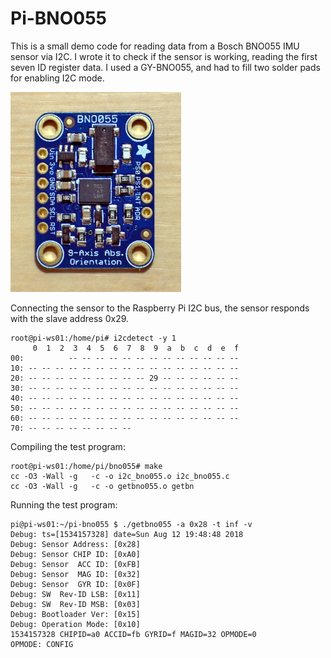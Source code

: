 # Pi-BNO055

This is a small demo code for reading data from a Bosch BNO055 IMU sensor via I2C. I wrote it to check if the sensor is working, reading the first seven ID register data. I used a GY-BNO055, and had to fill two solder pads for enabling I2C mode.

<img src="ada-bno055.png" height="320px" width="273px">

Connecting the sensor to the Raspberry Pi I2C bus, the sensor responds with the slave address 0x29.

```
root@pi-ws01:/home/pi# i2cdetect -y 1
     0  1  2  3  4  5  6  7  8  9  a  b  c  d  e  f
00:          -- -- -- -- -- -- -- -- -- -- -- -- --
10: -- -- -- -- -- -- -- -- -- -- -- -- -- -- -- --
20: -- -- -- -- -- -- -- -- -- 29 -- -- -- -- -- --
30: -- -- -- -- -- -- -- -- -- -- -- -- -- -- -- --
40: -- -- -- -- -- -- -- -- -- -- -- -- -- -- -- --
50: -- -- -- -- -- -- -- -- -- -- -- -- -- -- -- --
60: -- -- -- -- -- -- -- -- -- -- -- -- -- -- -- --
70: -- -- -- -- -- -- -- --
```

Compiling the test program:
````
root@pi-ws01:/home/pi/bno055# make
cc -O3 -Wall -g   -c -o i2c_bno055.o i2c_bno055.c
cc -O3 -Wall -g   -c -o getbno055.o getbn
````

Running the test program:
```
pi@pi-ws01:~/pi-bno055 $ ./getbno055 -a 0x28 -t inf -v
Debug: ts=[1534157328] date=Sun Aug 12 19:48:48 2018
Debug: Sensor Address: [0x28]
Debug: Sensor CHIP ID: [0xA0]
Debug: Sensor  ACC ID: [0xFB]
Debug: Sensor  MAG ID: [0x32]
Debug: Sensor  GYR ID: [0x0F]
Debug: SW  Rev-ID LSB: [0x11]
Debug: SW  Rev-ID MSB: [0x03]
Debug: Bootloader Ver: [0x15]
Debug: Operation Mode: [0x10]
1534157328 CHIPID=a0 ACCID=fb GYRID=f MAGID=32 OPMODE=0
OPMODE: CONFIG
```

